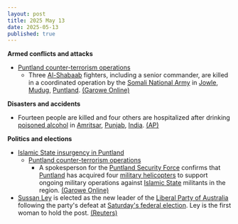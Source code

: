 ```yaml
---
layout: post
title: 2025 May 13
date: 2025-05-13
published: true
---
```



**Armed conflicts and attacks**

* [Puntland counter-terrorism operations](https://en.wikipedia.org/wiki/Puntland_counter-terrorism_operations "Puntland counter-terrorism operations")
  + Three [Al-Shabaab](https://en.wikipedia.org/wiki/Al-Shabaab_%28militant_group%29 "Al-Shabaab (militant group)") fighters, including a senior commander, are killed in a coordinated operation by the [Somali National Army](https://en.wikipedia.org/wiki/Somali_National_Army "Somali National Army") in [Jowle](https://en.wikipedia.org/wiki/Jowle "Jowle"), [Mudug](https://en.wikipedia.org/wiki/Mudug "Mudug"), [Puntland](https://en.wikipedia.org/wiki/Puntland "Puntland"). [(Garowe Online)](https://www.garoweonline.com/en/news/somalia/senior-al-shabaab-commander-killed-in-somalia)

**Disasters and accidents**

* Fourteen people are killed and four others are hospitalized after drinking [poisoned alcohol](https://en.wikipedia.org/wiki/Alcohol_poisoning "Alcohol poisoning") in [Amritsar](https://en.wikipedia.org/wiki/Amritsar "Amritsar"), [Punjab](https://en.wikipedia.org/wiki/Punjab%2C_India "Punjab, India"), [India](https://en.wikipedia.org/wiki/India "India"). [(AP)](https://apnews.com/article/amritsar-liquor-deaths-india-e68166543f888262e609a83f01b0ee8a)

**Politics and elections**

* [Islamic State insurgency in Puntland](https://en.wikipedia.org/wiki/Islamic_State_insurgency_in_Puntland "Islamic State insurgency in Puntland")
  + [Puntland counter-terrorism operations](https://en.wikipedia.org/wiki/Puntland_counter-terrorism_operations "Puntland counter-terrorism operations")
    - A spokesperson for the [Puntland Security Force](https://en.wikipedia.org/wiki/Puntland_Security_Force "Puntland Security Force") confirms that [Puntland](https://en.wikipedia.org/wiki/Puntland "Puntland") has acquired four [military helicopters](https://en.wikipedia.org/wiki/Military_helicopter "Military helicopter") to support ongoing military operations against [Islamic State](https://en.wikipedia.org/wiki/Islamic_State "Islamic State") militants in the region. [(Garowe Online)](https://www.garoweonline.com/en/news/somalia/puntland-acquires-combat-helicopters-for-anti-isis-operations-in-mountains)
* [Sussan Ley](https://en.wikipedia.org/wiki/Sussan_Ley "Sussan Ley") is elected as the new leader of the [Liberal Party of Australia](https://en.wikipedia.org/wiki/Liberal_Party_of_Australia "Liberal Party of Australia") following the party's defeat at [Saturday's federal election](https://en.wikipedia.org/wiki/2025_Australian_federal_election "2025 Australian federal election"). Ley is the first woman to hold the post. [(Reuters)](https://www.reuters.com/world/asia-pacific/australias-albanese-labor-government-sworn-second-term-2025-05-13/)

